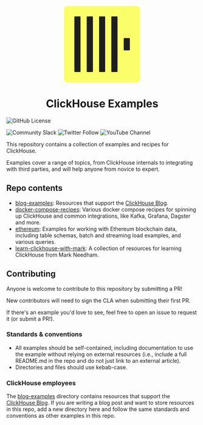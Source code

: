 <div align="center">
<p>
<img src="https://github.com/ClickHouse/clickhouse-js/blob/a332672bfb70d54dfd27ae1f8f5169a6ffeea780/.static/logo.svg" width="200px" align="center">
</p>
<h1>ClickHouse Examples</h1>
</div>

![GitHub License](https://img.shields.io/github/license/ClickHouse/examples)

![Community Slack](https://img.shields.io/badge/Community_Slack-blue?style=social&logo=slack&logoColor=yellow&link=https%3A%2F%2Fclickhouse.com%2Fslack)
![Twitter Follow](https://img.shields.io/twitter/follow/ClickHouseDB)
![YouTube Channel](https://img.shields.io/youtube/channel/subscribers/UChtmrD-dsdpspr42P_PyRAw?label=YouTube)






This repository contains a collection of examples and recipes for ClickHouse.

Examples cover a range of topics, from ClickHouse internals to integrating with third parties, and will help anyone from novice to expert.

## Repo contents

- [blog-examples](./blog-examples/): Resources that support the [ClickHouse Blog](clickhouse.com/blog).
- [docker-compose-recipes](./docker-compose-recipes/README.md): Various docker compose recipes for spinning up ClickHouse and common integrations, like Kafka, Grafana, Dagster and more.
- [ethereum](./ethereum/README.md): Examples for working with Ethereum blockchain data, including table schemas, batch and streaming load examples, and various queries.
- [learn-clickhouse-with-mark](./learn-clickhouse-with-mark/README.md): A collection of resources for learning ClickHouse from Mark Needham.

## Contributing

Anyone is welcome to contribute to this repository by submitting a PR!

New contributors will need to sign the CLA when submitting their first PR.

If there's an example you'd love to see, feel free to open an issue to request it (or submit a PR!).

### Standards & conventions

- All examples should be self-contained, including documentation to use the example without relying on external resources (i.e., include a full README.md in the repo and do not just link to an external article).
- Directories and files should use kebab-case.

### ClickHouse employees

The [blog-examples](./blog-examples/) directory contains resources that support the [ClickHouse Blog](clickhouse.com/blog). If you are writing a blog post and want to store resources in this repo, add a new directory here and follow the same standards and conventions as other examples in this repo.